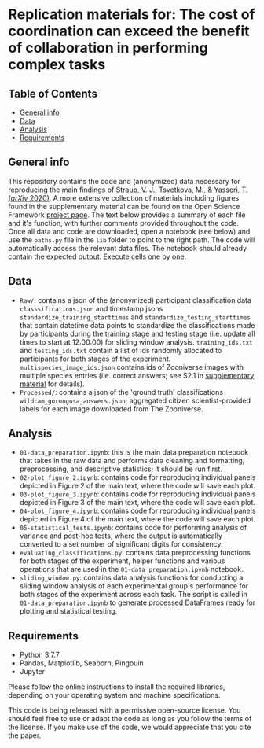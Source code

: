 # Replication materials for: The cost of coordination can exceed the benefit of collaboration in performing complex tasks

## Table of Contents
* [General info](general-info)
* [Data](#data)
* [Analysis](#code)
* [Requirements](requirements)

## General info
This repository contains the code and (anonymized) data necessary for reproducing the main findings of [Straub, V. J., Tsvetkova, M., & Yasseri, T. (*arXiv* 2020)](https://arxiv.org/pdf/2009.11038.pdf). A more extensive collection of materials including figures found in the supplementary material can be found on the Open Science Framework [project page](https://osf.io/6rcgx/?view_only=7d72c5c914e14f6a9f6c56d313a0c08b). The text below provides a summary of each file and it's function, with further comments provided throughout the code. Once all data and code are downloaded, open a notebook (see below) and use the `paths.py` file in the `lib` folder to point to the right path. The code will automatically access the relevant data files. The notebook should already contain the expected output. Execute cells one by one. 

## Data
* `Raw/`: contains a json of the (anonymized) participant classification data `classsifications.json` and timestamp jsons `standardize_training_starttimes` and `standardize_testing_starttimes` that contain datetime data points to standardize the classifications made by participants during the training stage and testing stage (i.e. update all times to start at 12:00:00) for sliding window analysis. `training_ids.txt` and `testing_ids.txt` contain a list of ids randomly allocated to participants for both stages of the experiment. `multispecies_image_ids.json` contains  ids of Zooniverse images with multiple species entries (i.e. correct answers; see S2.1 in [supplementary material](https://arxiv.org/pdf/2009.11038.pdf) for details).
* `Processed/`: contains a json of the 'ground truth' classifications `wildcam_gorongosa_answers.json`; aggregated citizen scientist-provided labels for each image downloaded from The Zooniverse.

## Analysis
* `01-data_preparation.ipynb`: this is the main data preparation notebook that takes in the raw data and performs data cleaning and formatting, preprocessing, and descriptive statistics; it should be run first. 
* `02-plot_figure_2.ipynb`: contains code for reproducing individual panels depicted in Figure 2 of the main text, where the code will save each plot. 
* `03-plot_figure_3.ipynb`: contains code for reproducing individual panels depicted in Figure 3 of the main text, where the code will save each plot. 
* `04-plot_figure_4.ipynb`: contains code for reproducing individual panels depicted in Figure 4 of the main text, where the code will save each plot. 
* `05-statistical_tests.ipynb`: contains code for performing analysis of variance and post-hoc tests, where the output is automatically converted to a set number of significant digits for consistency. 
* `evaluating_classifications.py`: contains data preprocessing functions for both stages of the experiment, helper functions and various operations that are used in the `01-data_preparation.ipynb` notebook. 
* `sliding_window.py`: contains data analysis functions for conducting a sliding window analysis of each experimental group's performance for both stages of the experiment across each task. The script is called in `01-data_preparation.ipynb` to generate processed DataFrames ready for plotting and statistical testing. 


## Requirements
- Python 3.7.7
- Pandas, Matplotlib, Seaborn, Pingouin 
- Jupyter

Please follow the online instructions to install the required libraries, depending on your operating system and machine specifications. 

This code is being released with a permissive open-source license. You should feel free to use or adapt the code as long as you follow the terms of the license. If you make use of the code, we would appreciate that you cite the paper. 
